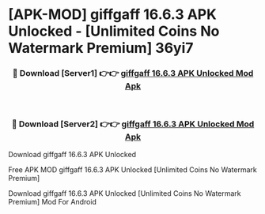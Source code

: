 # [APK-MOD] giffgaff 16.6.3 APK Unlocked - [Unlimited Coins No Watermark Premium] 36yi7



<div align="center">
<h3>🔴 Download [Server1] 👉👉 <a href="https://momento.my/?title=giffgaff_16.6.3_APK_Unlocked">giffgaff 16.6.3 APK Unlocked Mod Apk</a></h3><br>

<h3>🔴 Download [Server2] 👉👉 <a href="https://momento.my/?title=giffgaff_16.6.3_APK_Unlocked">giffgaff 16.6.3 APK Unlocked Mod Apk</a></h3>
</div>



Download giffgaff 16.6.3 APK Unlocked 

Free APK MOD giffgaff 16.6.3 APK Unlocked [Unlimited Coins No Watermark Premium]

Download giffgaff 16.6.3 APK Unlocked [Unlimited Coins No Watermark Premium] Mod For Android
